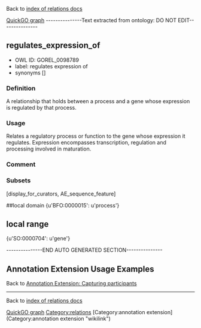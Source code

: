 Back to [index of relations docs](https://github.com/geneontology/annotation_extensions/tree/master/doc)

[QuickGO graph](www.ebi.ac.uk/QuickGO/AnnotationExtensionRelations.html)
---------------Text extracted from ontology: DO NOT EDIT---------------

## regulates_expression_of
* OWL ID: GOREL_0098789
* label: regulates expression of
* synonyms
[]

### Definition
A relationship that holds between a process and a gene whose expression is regulated by that process.

### Usage
Relates a regulatory process or function to the gene whose expression it regulates.  Expression encompasses transcription, regulation and processing involved in maturation.

### Comment


### Subsets
[display_for_curators, AE_sequence_feature]

##local domain
{u'BFO:0000015': u'process'}

## local range
{u'SO:0000704': u'gene'}

---------------END AUTO GENERATED SECTION---------------



Annotation Extension Usage Examples
-----------------------------------

Back to [Annotation Extension: Capturing participants](http://wiki.geneontology.org/index.php/Annotation_Extension:_Capturing_participants)

------------------------------------------------------------------------

Back to [index of relations docs](https://github.com/geneontology/annotation_extensions/tree/master/doc)

[QuickGO graph](www.ebi.ac.uk/QuickGO/AnnotationExtensionRelations.html)
<Category:relations> [Category:annotation extension](Category:annotation extension "wikilink")

